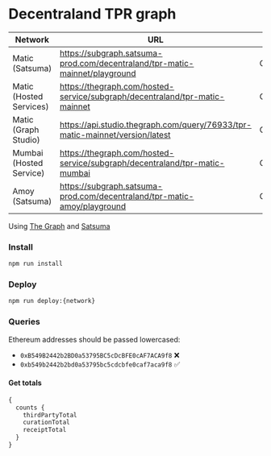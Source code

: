 # Decentraland TPR graph

| Network                 | URL                                                                           | Current                                        | Previous |
| ----------------------- | ----------------------------------------------------------------------------- | ---------------------------------------------- | -------- |
| Matic (Satsuma)         | <https://subgraph.satsuma-prod.com/decentraland/tpr-matic-mainnet/playground> | QmVbwGkYWs8JvUoyyfQbsyfVzTBHvZA5oLkCChGPUpYU8b | -        |
| Matic (Hosted Services) | <https://thegraph.com/hosted-service/subgraph/decentraland/tpr-matic-mainnet> | QmVbwGkYWs8JvUoyyfQbsyfVzTBHvZA5oLkCChGPUpYU8b | -        |
| Matic (Graph Studio)    | <https://api.studio.thegraph.com/query/76933/tpr-matic-mainnet/version/latest> |QmPPWzZ8PStSAPgJ8bLiMyQdhxjpJD6ZiSGdBKooH2xqLh | QmVbwGkYWs8JvUoyyfQbsyfVzTBHvZA5oLkCChGPUpYU8b |
| Mumbai (Hosted Service) | <https://thegraph.com/hosted-service/subgraph/decentraland/tpr-matic-mumbai>  | QmTJR2JMzxvTfUgXaGSPdEcsnb2R5sTUyKS5DuZEMhvMoq | -        |
| Amoy (Satsuma)          | <https://subgraph.satsuma-prod.com/decentraland/tpr-matic-amoy/playground>    | Qmaoc94XZtiTDmZPczvW8tZAvc5BERbvNCuVcSTGsMbitm | -        |

Using [The Graph](https://thegraph.com) and [Satsuma](https://www.satsuma.xyz/)

### Install

```bash
npm run install
```

### Deploy

```bash
npm run deploy:{network}
```

### Queries

Ethereum addresses should be passed lowercased:

- `0xB549B2442b2BD0a53795BC5cDcBFE0cAF7ACA9f8` ❌
- `0xb549b2442b2bd0a53795bc5cdcbfe0caf7aca9f8` ✅

#### Get totals

```typescript
{
  counts {
    thirdPartyTotal
    curationTotal
    receiptTotal
  }
}
```
